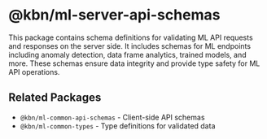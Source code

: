 # @kbn/ml-server-api-schemas

This package contains schema definitions for validating ML API requests and responses on the server side. It includes schemas for ML endpoints including anomaly detection, data frame analytics, trained models, and more. These schemas ensure data integrity and provide type safety for ML API operations.

## Related Packages

- `@kbn/ml-common-api-schemas` - Client-side API schemas
- `@kbn/ml-common-types` - Type definitions for validated data
